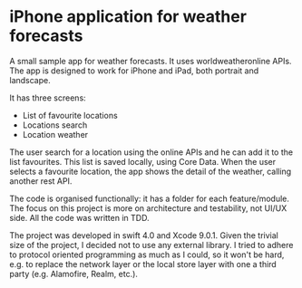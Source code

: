 # iPhone application for weather forecasts

A small sample app for weather forecasts. It uses worldweatheronline APIs.
The app is designed to work for iPhone and iPad, both portrait and landscape.

It has three screens:

- List of favourite locations
- Locations search
- Location weather

The user search for a location using the online APIs and he can add it to the list favourites.
This list is saved locally, using Core Data. When the user selects a favourite location, the app shows the detail of the weather, calling another rest API.

The code is organised functionally: it has a folder for each feature/module. The focus on this project is more on architecture and testability, not UI/UX side. All the code was written in TDD.

The project was developed in swift 4.0 and Xcode 9.0.1. Given the trivial size of the project, I decided not to use any external library.
I tried to adhere to protocol oriented programming as much as I could, so it won't be hard, e.g. to replace the network layer or the local store layer with one a third party (e.g. Alamofire, Realm, etc.).
